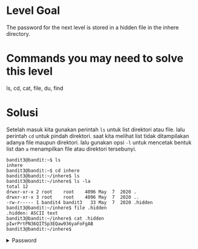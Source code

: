 # Level Goal
The password for the next level is stored in a hidden file in the inhere directory.

# Commands you may need to solve this level
ls, cd, cat, file, du, find

# Solusi
Setelah masuk kita gunakan perintah ```ls``` untuk list direktori atau file. lalu perintah ```cd``` untuk pindah direktori.
saat kita melihat list tidak ditampilakan adanya file maupun direktori. lalu gunakan opsi ```-l``` untuk mencetak bentuk list dan ```a``` menampilkan file atau direktori tersebunyi.
```
bandit3@bandit:~$ ls
inhere
bandit3@bandit:~$ cd inhere
bandit3@bandit:~/inhere$ ls
bandit3@bandit:~/inhere$ ls -la
total 12
drwxr-xr-x 2 root    root    4096 May  7  2020 .
drwxr-xr-x 3 root    root    4096 May  7  2020 ..
-rw-r----- 1 bandit4 bandit3   33 May  7  2020 .hidden
bandit3@bandit:~/inhere$ file .hidden
.hidden: ASCII text
bandit3@bandit:~/inhere$ cat .hidden
pIwrPrtPN36QITSp3EQaw936yaFoFgAB
bandit3@bandit:~/inhere$ 
```
<details>
<summary>Password</summary>
pIwrPrtPN36QITSp3EQaw936yaFoFgAB
</details>